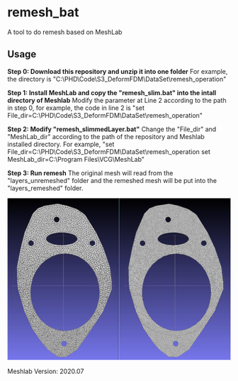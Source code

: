 # remesh_bat
A tool to do remesh based on MeshLab
## Usage
**Step 0: Download this repository and unzip it into one folder**
For example, the directory is "C:\PHD\Code\S3_DeformFDM\DataSet\remesh_operation"

**Step 1: Install MeshLab and copy the "remesh_slim.bat" into the intall directory of Meshlab**
Modify the parameter at Line 2 according to the path in step 0, for example, the code in line 2 is "set File_dir=C:\PHD\Code\S3_DeformFDM\DataSet\remesh_operation"

**Step 2: Modify "remesh_slimmedLayer.bat"**
Change the "File_dir" and "MeshLab_dir" according to the path of the repository and Meshlab installed directory. For example, "set File_dir=C:\PHD\Code\S3_DeformFDM\DataSet\remesh_operation
set MeshLab_dir=C:\Program Files\VCG\MeshLab"

**Step 3: Run remesh**
The original mesh will read from the "layers_unremeshed" folder and the remeshed mesh will be put into the "layers_remeshed" folder.

![](remesh_results.jpg)

Meshlab Version: 2020.07

